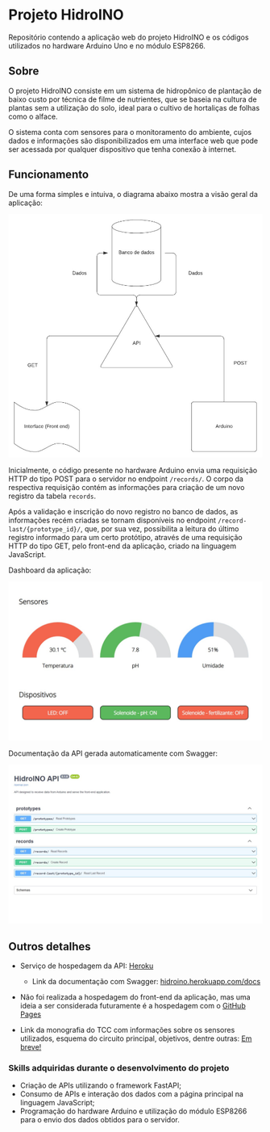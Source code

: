 # Projeto HidroINO

Repositório contendo a aplicação web do projeto HidroINO e os códigos utilizados no hardware Arduino Uno e no módulo ESP8266.

## Sobre

O projeto HidroINO consiste em um sistema de hidropônico de plantação de baixo custo por técnica de filme de nutrientes, que se baseia na cultura de plantas sem a utilização do solo, ideal para o cultivo de hortaliças de folhas como o alface.

O sistema conta com sensores para o monitoramento do ambiente, cujos dados e informações são disponibilizados em uma interface web que pode ser acessada por qualquer dispositivo que tenha conexão à internet.

 
<!--
## Instalação
- Realize o download do repositório com o git

```bash
git clone https://github.com/mateusvictor/HidroINO.git
```

- Crie um ambiente virtual no diretório do projeto

```bash
python -m venv venv
```

- Ative o ambiente virtual

```bash
venv\Scripts\activate.bat
```

- Instale as dependencias do projeto

```bash
pip install -r requirements.txt
```
--> 

## Funcionamento

De uma forma simples e intuiva, o diagrama abaixo mostra a visão geral da aplicação:

<img src="https://github.com/mateusvictor/HidroINO/blob/main/screenshots/geral.jpg">

Inicialmente, o código presente no hardware Arduino envia uma requisição HTTP do tipo POST para o servidor no endpoint ```/records/```. O corpo da respectiva requisição contém as informações para criação de um novo registro da tabela ```records```.

Após a validação e inscrição do novo registro no banco de dados, as informações recém criadas se tornam disponíveis no endpoint ```/record-last/{prototype_id}/```, que, por sua vez, possibilita a leitura do último registro informado para um certo protótipo, através de uma requisição HTTP do tipo GET, pelo front-end da aplicação, criado na linguagem JavaScript.

Dashboard da aplicação:

<img src="https://github.com/mateusvictor/HidroINO/blob/main/screenshots/dashboard.jpg">

Documentação da API gerada automaticamente com Swagger:

<img src="https://github.com/mateusvictor/HidroINO/blob/main/screenshots/swagger-ui.jpg">

## Outros detalhes

* Serviço de hospedagem da API: <a href="https://www.heroku.com/">Heroku</a>
	* Link da documentação com Swagger: <a href="https://hidroino.herokuapp.com/docs">hidroino.herokuapp.com/docs</a>

* Não foi realizada a hospedagem do front-end da aplicação, mas uma ideia a ser considerada futuramente é a hospedagem com o <a href="https://pages.github.com/">GitHub Pages</a>

* Link da monografia do TCC com informações sobre os sensores utilizados, esquema do circuito principal, objetivos, dentre outras: <a href="">Em breve!</a>

### Skills adquiridas durante o desenvolvimento do projeto
* Criação de APIs utilizando o framework FastAPI;
* Consumo de APIs e interação dos dados com a página principal na linguagem JavaScript;
* Programação do hardware Arduino e utilização do módulo ESP8266 para o envio dos dados obtidos para o servidor.
